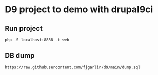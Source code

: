 # D9 project to demo with drupal9ci

## Run project

`php -S localhost:8888 -t web`

## DB dump

`https://raw.githubusercontent.com/fjgarlin/d9/main/dump.sql`
